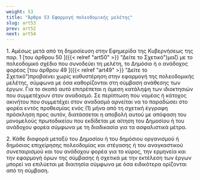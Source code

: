 ```yaml
---
weight: 53
title: "Άρθρο 53 Εφαρμογή πολεοδομικής μελέτης"
slug: art53
prev: art52
next: art54
---
```


1\. Αμέσως μετά από τη δημοσίευση στην Εφημερίδα της Kυβερνήσεως της παρ. 1 [του άρθρου 50 ]({{< relref "art50" >}} "Δείτε το Σχετικό")μαζί με το πολεοδομικό σχέδιο που συνοδεύει τη μελέτη, το Δημόσιο ή ο ανάδοχος φορέας [του άρθρου 49 ]({{< relref "art49" >}} "Δείτε το Σχετικό")προβαίνει χωρίς καθυστέρηση στην εφαρμογή της πολεοδομικής μελέτης, σύμφωνα με όσα καθορίζονται στη σύμβαση ανάθεσης των έργων. Για το σκοπό αυτό επιτρέπεται η άμεση κατάληψη των ιδιοκτησιών που συμμετέχουν στον αναδασμό. Σε περίπτωση που νομέας ή κάτοχος ακινήτου που συμμετέχει στον αναδασμό αρνείται να το παραδώσει στο φορέα εντός προθεσμίας ενός (1) μήνα από τη σχετική έγγραφη πρόσκληση προς αυτόν, διατάσσεται η αποβολή αυτού με απόφαση του μονομελούς πρωτοδικείου που εκδίδεται με αίτηση του Δημοσίου ή του ανάδοχου φορέα σύμφωνα με τη διαδικασία για τα ασφαλιστικά μέτρα.

2\. Κάθε διαφορά μεταξύ του Δημοσίου ή του δημόσιου οργανισμού ή δημόσιας επιχείρησης πολεοδομίας και στέγασης ή του αναγκαστικού συνεταιρισμού και του ανάδοχου φορέα για το κύρος, την ερμηνεία και την εφαρμογή όρων της σύμβασης ή σχετικά με την εκτέλεση των έργων μπορεί να επιλύεται με διαιτησία σύμφωνα με όσα ειδικότερα ορίζονται από τη σύμβαση.


